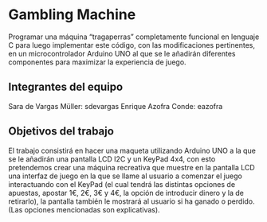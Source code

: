 # Gambling Machine

Programar una máquina “tragaperras” completamente funcional en lenguaje C para luego implementar este código, con las modificaciones
pertinentes, en un microcontrolador Arduino UNO al que se le añadirán diferentes componentes para maximizar la experiencia de juego.

## Integrantes del equipo

Sara de Vargas Müller: sdevargas
Enrique Azofra Conde: eazofra

## Objetivos del trabajo

El trabajo consistirá en hacer una maqueta utilizando Arduino UNO a la que se le añadirán una pantalla LCD I2C y un KeyPad 4x4, con esto
pretendemos crear una máquina recreativa que muestre en la pantalla LCD una interfaz de juego en la que se llame al usuario a comenzar el
juego interactuando con el KeyPad (el cual tendrá las distintas opciones de apuestas, apostar 1€, 2€, 3€ y 4€, la opción de introducir
dinero y la de retirarlo), la pantalla también le mostrará al usuario si ha ganado o perdido.
(Las opciones mencionadas son explicativas).
